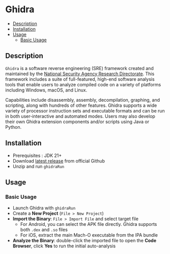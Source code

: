 # Ghidra
- [Description](#description)
- [Installation](#installation)
- [Usage](#usage)
  - [Basic Usage](#basic-usage)

## Description

`Ghidra` is a software reverse engineering (SRE) framework created and maintained by the [National Security Agency Research Directorate](https://www.nsa.gov/). This framework includes a suite of full-featured, high-end software analysis tools that enable users to analyze compiled code on a variety of platforms including Windows, macOS, and Linux. 

Capabilities include disassembly, assembly, decompilation, graphing, and scripting, along with hundreds of other features. Ghidra supports a wide variety of processor instruction sets and executable formats and can be run in both user-interactive and automated modes. Users may also develop their own Ghidra extension components and/or scripts using Java or Python.

## Installation

- Prerequisites : JDK 21+
- Download [latest release](https://github.com/NationalSecurityAgency/ghidra/releases) from official Github
- Unzip and run `ghidraRun`

## Usage

### Basic Usage

- Launch Ghidra with `ghidraRun`
- Create a **New Project** (`File > New Project`)
- **Import the Binary**: `File > Import File` and select target file
  - For Android, you can select the APK file directly. Ghidra supports both `.dex` and `.so` files
  - For iOS, extract the main Mach-O executable from the IPA bundle
- **Analyze the Binary**: double-click the imported file to open the **Code Browser**, click **Yes** to run the initial auto-analysis